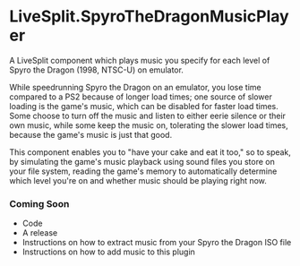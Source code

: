 # LiveSplit.SpyroTheDragonMusicPlayer
A LiveSplit component which plays music you specify for each level of Spyro the Dragon (1998, NTSC-U) on emulator.

While speedrunning Spyro the Dragon on an emulator, you lose time compared to a PS2 because of longer load times; one source of slower loading is the game's music, which can be disabled for faster load times. Some choose to turn off the music and listen to either eerie silence or their own music, while some keep the music on, tolerating the slower load times, because the game's music is just that good. 

This component enables you to "have your cake and eat it too," so to speak, by simulating the game's music playback using sound files you store on your file system, reading the game's memory to automatically determine which level you're on and whether music should be playing right now.

### Coming Soon
* Code
* A release
* Instructions on how to extract music from your Spyro the Dragon ISO file
* Instructions on how to add music to this plugin
